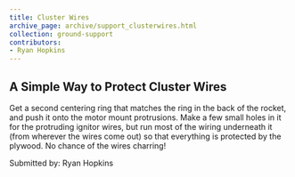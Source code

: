 ```yaml
---
title: Cluster Wires
archive_page: archive/support_clusterwires.html
collection: ground-support
contributors:
- Ryan Hopkins
---
```

## A Simple Way to Protect Cluster Wires

Get a second centering ring that matches the ring in the back of the rocket, and push it onto the motor mount protrusions. Make a few small holes in it for the protruding ignitor wires, but run most of the wiring underneath it (from wherever the wires come out) so that everything is protected by the plywood. No chance of the wires charring!

Submitted by: Ryan Hopkins
